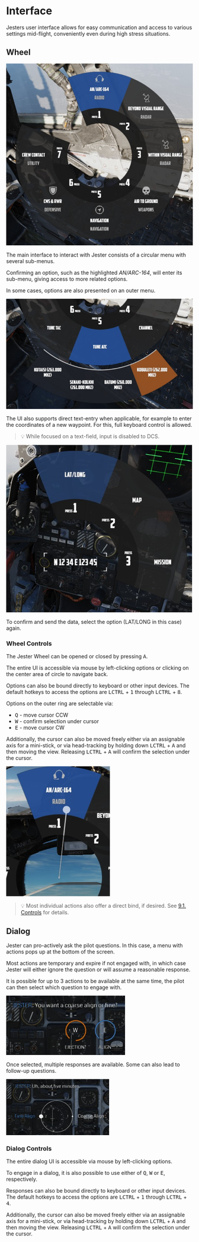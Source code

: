 # Interface

Jesters user interface allows for easy communication and access to various
settings mid-flight, conveniently even during high stress situations.

## Wheel

![Wheel UI](../img/jester_wheel_ui.jpg)

The main interface to interact with Jester consists of a circular menu with several sub-menus.

Confirming an option, such as the highlighted _AN/ARC-164_, will enter its sub-menu, giving access
to more related options.

In some cases, options are also presented on an outer menu.

![Wheel Outer Menu](../img/jester_wheel_submenu.jpg)

The UI also supports direct text-entry when applicable, for example to enter
the coordinates of a new waypoint. For this, full keyboard control is allowed.

> 💡 While focused on a text-field, input is disabled to DCS.

![Wheel Text-Entry](../img/jester_wheel_text_entry.jpg)

To confirm and send the data, select the option (LAT/LONG in this case) again.

### Wheel Controls

The Jester Wheel can be opened or closed by pressing <kbd>A</kbd>.

The entire UI is accessible via mouse by left-clicking options or clicking
on the center area of circle to navigate back.

Options can also be bound directly to keyboard or other input devices. The default hotkeys to access
the options are <kbd>LCTRL</kbd> + <kbd>1</kbd> through <kbd>LCTRL</kbd> + <kbd>8</kbd>.

Options on the outer ring are selectable via:

* <kbd>Q</kbd> - move cursor CCW
* <kbd>W</kbd> - confirm selection under cursor
* <kbd>E</kbd> - move cursor CW

Additionally, the cursor can also be moved freely either via an assignable axis for a mini-stick,
or via head-tracking by holding down <kbd>LCTRL</kbd> + <kbd>A</kbd> and then moving the view.
Releasing <kbd>LCTRL</kbd> + <kbd>A</kbd> will confirm the selection under the cursor.

![Head Tracking Cursor](../img/jester_wheel_head_tracking.jpg)

> 💡 Most individual actions also offer a direct bind, if desired.
> See [9.1. Controls](../dcs/controls.md#jester--chief-commands) for details.

## Dialog

Jester can pro-actively ask the pilot questions. In this case, a menu with
actions pops up at the bottom of the screen.

Most actions are temporary and expire if not engaged with, in which case
Jester will either ignore the question or will assume a reasonable response.

It is possible for up to 3 actions to be available at the same time, the pilot can
then select which question to engage with.

![Dialog Selection](../img/jester_dialog_ui.jpg)

Once selected, multiple responses are available. Some can also lead to follow-up
questions.

![Dialog Selection](../img/jester_dialog_qa.jpg)

### Dialog Controls

The entire dialog UI is accessible via mouse by left-clicking options.

To engage in a dialog, it is also possible to use either of
<kbd>Q</kbd>, <kbd>W</kbd> or <kbd>E</kbd>, respectively.

Responses can also be bound directly to keyboard or other input devices. The default hotkeys to access
the options are <kbd>LCTRL</kbd> + <kbd>1</kbd> through <kbd>LCTRL</kbd> + <kbd>4</kbd>.

Additionally, the cursor can also be moved freely either via an assignable axis for a mini-stick,
or via head-tracking by holding down <kbd>LCTRL</kbd> + <kbd>A</kbd> and then moving the view.
Releasing <kbd>LCTRL</kbd> + <kbd>A</kbd> will confirm the selection under the cursor.
